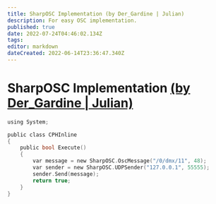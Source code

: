 ```yaml
---
title: SharpOSC Implementation (by Der_Gardine | Julian)
description: For easy OSC implementation.
published: true
date: 2022-07-24T04:46:02.134Z
tags: 
editor: markdown
dateCreated: 2022-06-14T23:36:47.340Z
---
```


# SharpOSC Implementation [(by Der_Gardine | Julian)](https://www.twitch.tv/der_gardine)
```c
using System;

public class CPHInline
{
	public bool Execute()
	{
		var message = new SharpOSC.OscMessage("/0/dmx/11", 48);
		var sender = new SharpOSC.UDPSender("127.0.0.1", 55555);
		sender.Send(message);
		return true;
	}
}
```
